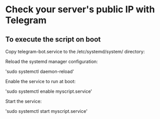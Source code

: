 # Check your server's public IP with Telegram

## To execute the script on boot

Copy telegram-bot.service to the /etc/systemd/system/ directory:

Reload the systemd manager configuration:

'sudo systemctl daemon-reload'

Enable the service to run at boot:

'sudo systemctl enable myscript.service'

Start the service:

'sudo systemctl start myscript.service'
